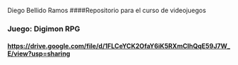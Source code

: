 Diego Bellido Ramos 
####Repositorio para el curso de videojuegos
### Juego: Digimon RPG
#### https://drive.google.com/file/d/1FLCeYCK2OfaY6iK5RXmCIhQqE59J7W_E/view?usp=sharing
